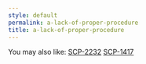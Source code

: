 ```yaml
---
style: default
permalink: a-lack-of-proper-procedure
title: a-lack-of-proper-procedure
---
```

You may also like:
[SCP-2232](http://scp-wiki.net/scp-2232)
[SCP-1417](http://scp-wiki.net/scp-1417)